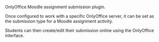 OnlyOffice Moodle assignment submission plugin.

Once configured to work with a specific OnlyOffice server, it can be set as the submission type for a Moodle assignment activity.

Students can then create/edit their submission online using the OnlyOffice interface.
